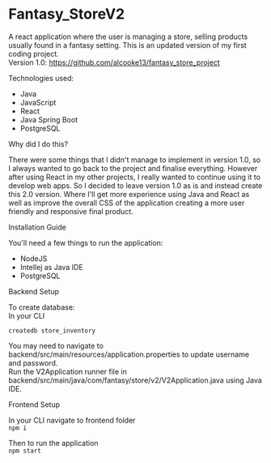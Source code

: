 # Fantasy_StoreV2

A react application where the user is managing a store, selling products usually found in a fantasy setting. This is an updated version of my first coding project. <br>
Version 1.0: https://github.com/alcooke13/fantasy_store_project

Technologies used:
- Java
- JavaScript
- React
- Java Spring Boot
- PostgreSQL

Why did I do this? <br>

There were some things that I didn't manage to implement in version 1.0, so I always wanted to go back to the project and finalise everything. However after using React in my other projects, I really wanted to continue using it to develop web apps. 
So I decided to leave version 1.0 as is and instead create this 2.0 version. Where I'll get more experience using Java and React as well as improve the overall CSS of the application creating a more user friendly and responsive final product. 

Installation Guide </br>

You'll need a few things to run the application:
- NodeJS
- Intellej as Java IDE
- PostgreSQL

Backend Setup </br>

To create database: </br>
In your CLI </br>

``` createdb store_inventory ```

You may need to navigate to backend/src/main/resources/application.properties to update username and password. </br>
Run the V2Application runner file in backend/src/main/java/com/fantasy/store/v2/V2Application.java using Java IDE.

Frontend Setup <br>

In your CLI navigate to frontend folder </br>
``` npm i ```

Then to run the application </br>
``` npm start ```
